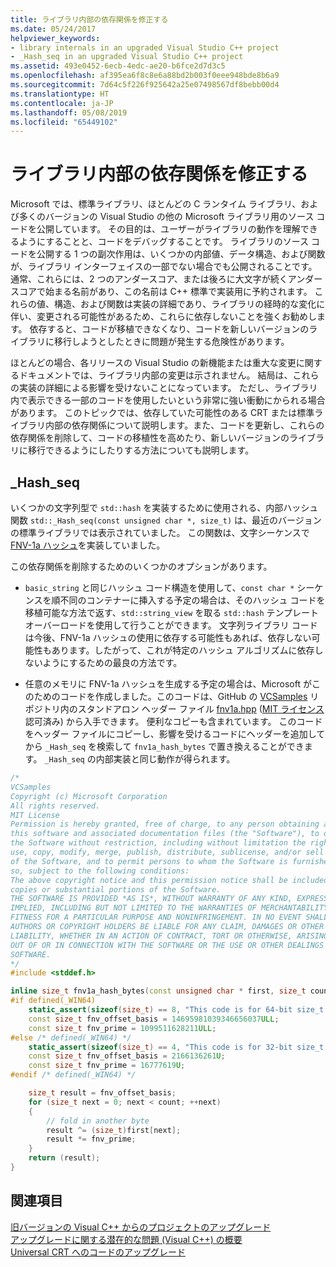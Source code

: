 ```yaml
---
title: ライブラリ内部の依存関係を修正する
ms.date: 05/24/2017
helpviewer_keywords:
- library internals in an upgraded Visual Studio C++ project
- _Hash_seq in an upgraded Visual Studio C++ project
ms.assetid: 493e0452-6ecb-4edc-ae20-b6fce2d7d3c5
ms.openlocfilehash: af395ea6f8c8e6a88bd2b003f0eee948bde8b6a9
ms.sourcegitcommit: 7d64c5f226f925642a25e07498567df8bebb00d4
ms.translationtype: HT
ms.contentlocale: ja-JP
ms.lasthandoff: 05/08/2019
ms.locfileid: "65449102"
---
```

# <a name="fix-your-dependencies-on-library-internals"></a>ライブラリ内部の依存関係を修正する

Microsoft では、標準ライブラリ、ほとんどの C ランタイム ライブラリ、および多くのバージョンの Visual Studio の他の Microsoft ライブラリ用のソース コードを公開しています。 その目的は、ユーザーがライブラリの動作を理解できるようにすることと、コードをデバッグすることです。 ライブラリのソース コードを公開する 1 つの副次作用は、いくつかの内部値、データ構造、および関数が、ライブラリ インターフェイスの一部でない場合でも公開されることです。 通常、これらには、2 つのアンダースコア、または後ろに大文字が続くアンダースコアで始まる名前があり、この名前は C++ 標準で実装用に予約されます。 これらの値、構造、および関数は実装の詳細であり、ライブラリの経時的な変化に伴い、変更される可能性があるため、これらに依存しないことを強くお勧めします。 依存すると、コードが移植できなくなり、コードを新しいバージョンのライブラリに移行しようとしたときに問題が発生する危険性があります。

ほとんどの場合、各リリースの Visual Studio の新機能または重大な変更に関するドキュメントでは、ライブラリ内部の変更は示されません。 結局は、これらの実装の詳細による影響を受けないことになっています。 ただし、ライブラリ内で表示できる一部のコードを使用したいという非常に強い衝動にかられる場合があります。 このトピックでは、依存していた可能性のある CRT または標準ライブラリ内部の依存関係について説明します。また、コードを更新し、これらの依存関係を削除して、コードの移植性を高めたり、新しいバージョンのライブラリに移行できるようにしたりする方法についても説明します。

## <a name="hashseq"></a>_Hash_seq

いくつかの文字列型で `std::hash` を実装するために使用される、内部ハッシュ関数 `std::_Hash_seq(const unsigned char *, size_t)` は、最近のバージョンの標準ライブラリでは表示されていました。 この関数は、文字シーケンスで [FNV-1a ハッシュ]( https://en.wikipedia.org/wiki/Fowler%E2%80%93Noll%E2%80%93Vo_hash_function)を実装していました。

この依存関係を削除するためのいくつかのオプションがあります。

- `basic_string` と同じハッシュ コード構造を使用して、`const char *` シーケンスを順不同のコンテナーに挿入する予定の場合は、そのハッシュ コードを移植可能な方法で返す、`std::string_view` を取る `std::hash` テンプレート オーバーロードを使用して行うことができます。 文字列ライブラリ コードは今後、FNV-1a ハッシュの使用に依存する可能性もあれば、依存しない可能性もあります。したがって、これが特定のハッシュ アルゴリズムに依存しないようにするための最良の方法です。

- 任意のメモリに FNV-1a ハッシュを生成する予定の場合は、Microsoft がこのためのコードを作成しました。このコードは、GitHub の [VCSamples]( https://github.com/Microsoft/vcsamples) リポジトリ内のスタンドアロン ヘッダー ファイル [fnv1a.hpp](https://github.com/Microsoft/VCSamples/tree/master/VC2015Samples/_Hash_seq) ([MIT ライセンス](https://github.com/Microsoft/VCSamples/blob/master/license.txt)認可済み) から入手できます。 便利なコピーも含まれています。 このコードをヘッダー ファイルにコピーし、影響を受けるコードにヘッダーを追加してから `_Hash_seq` を検索して `fnv1a_hash_bytes` で置き換えることができます。 `_Hash_seq` の内部実装と同じ動作が得られます。

```cpp
/*
VCSamples
Copyright (c) Microsoft Corporation
All rights reserved.
MIT License
Permission is hereby granted, free of charge, to any person obtaining a copy of
this software and associated documentation files (the "Software"), to deal in
the Software without restriction, including without limitation the rights to
use, copy, modify, merge, publish, distribute, sublicense, and/or sell copies
of the Software, and to permit persons to whom the Software is furnished to do
so, subject to the following conditions:
The above copyright notice and this permission notice shall be included in all
copies or substantial portions of the Software.
THE SOFTWARE IS PROVIDED *AS IS*, WITHOUT WARRANTY OF ANY KIND, EXPRESS OR
IMPLIED, INCLUDING BUT NOT LIMITED TO THE WARRANTIES OF MERCHANTABILITY,
FITNESS FOR A PARTICULAR PURPOSE AND NONINFRINGEMENT. IN NO EVENT SHALL THE
AUTHORS OR COPYRIGHT HOLDERS BE LIABLE FOR ANY CLAIM, DAMAGES OR OTHER
LIABILITY, WHETHER IN AN ACTION OF CONTRACT, TORT OR OTHERWISE, ARISING FROM,
OUT OF OR IN CONNECTION WITH THE SOFTWARE OR THE USE OR OTHER DEALINGS IN THE
SOFTWARE.
*/
#include <stddef.h>

inline size_t fnv1a_hash_bytes(const unsigned char * first, size_t count) {
#if defined(_WIN64)
    static_assert(sizeof(size_t) == 8, "This code is for 64-bit size_t.");
    const size_t fnv_offset_basis = 14695981039346656037ULL;
    const size_t fnv_prime = 1099511628211ULL;
#else /* defined(_WIN64) */
    static_assert(sizeof(size_t) == 4, "This code is for 32-bit size_t.");
    const size_t fnv_offset_basis = 2166136261U;
    const size_t fnv_prime = 16777619U;
#endif /* defined(_WIN64) */

    size_t result = fnv_offset_basis;
    for (size_t next = 0; next < count; ++next)
    {
        // fold in another byte
        result ^= (size_t)first[next];
        result *= fnv_prime;
    }
    return (result);
}
```

## <a name="see-also"></a>関連項目

[旧バージョンの Visual C++ からのプロジェクトのアップグレード](upgrading-projects-from-earlier-versions-of-visual-cpp.md)<br/>
[アップグレードに関する潜在的な問題 (Visual C++) の概要](overview-of-potential-upgrade-issues-visual-cpp.md)<br/>
[Universal CRT へのコードのアップグレード](upgrade-your-code-to-the-universal-crt.md)